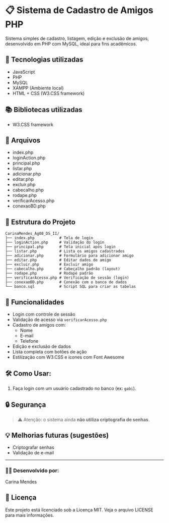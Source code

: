 # 📋 Sistema de Cadastro de Amigos PHP
Sistema simples de cadastro, listagem, edição e exclusão de amigos, desenvolvido em PHP com MySQL, ideal para fins acadêmicos.

## 🚀 Tecnologias utilizadas
- JavaScript
- PHP 
- MySQL 
- XAMPP (Ambiente local)
- HTML + CSS (W3.CSS framework)

## 📚 Bibliotecas utilizadas
- W3.CSS framework

## 📂 Arquivos
- index.php
- loginAction.php
- principal.php
- listar.php
- adicionar.php
- editar.php
- excluir.php
- cabecalho.php
- rodape.php
- verificarAcesso.php
- conexaoBD.php

## 📂 Estrutura do Projeto

```
CarinaMendes_Ag08_DS_II/ 
├── index.php           # Tela de login 
├── loginAction.php     # Validação do login 
├── principal.php       # Tela inicial após login 
├── listar.php          # Lista os amigos cadastrados 
├── adicionar.php       # Formulário para adicionar amigo 
├── editar.php          # Editar dados do amigo 
├── excluir.php         # Excluir amigo 
├── cabecalho.php       # Cabeçalho padrão (layout) 
├── rodape.php          # Rodapé padrão 
├── verificarAcesso.php # Verificação de sessão (login) 
├── conexaoBD.php       # Conexão com o banco de dados 
└── banco.sql           # Script SQL para criar as tabelas
```

## 🧠 Funcionalidades
- Login com controle de sessão
- Validação de acesso via `verificarAcesso.php`
- Cadastro de amigos com:
  - Nome
  - E-mail
  - Telefone
- Edição e exclusão de dados
- Lista completa com botões de ação
- Estilização com W3.CSS e ícones com Font Awesome

## 🛠️ Como Usar:
1. Faça login com um usuário cadastrado no banco (ex: `gabi`).

## 🔒 Segurança
> ⚠️ Atenção: o sistema ainda **não utiliza criptografia de senhas**. 

## 💡 Melhorias futuras (sugestões)
- Criptografar senhas
- Validação de e-mail 

---

### 👩‍💻 Desenvolvido por:
Carina Mendes


## 📄 Licença
Este projeto está licenciado sob a Licença MIT. Veja o arquivo LICENSE para mais informações.
